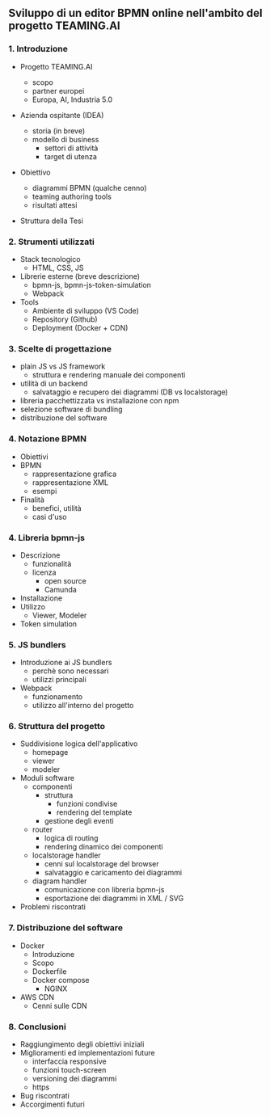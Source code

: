 ## Sviluppo di un editor BPMN online nell'ambito del progetto TEAMING.AI

### 1. Introduzione

- Progetto TEAMING.AI
  - scopo
  - partner europei
  - Europa, AI, Industria 5.0

- Azienda ospitante (IDEA)
  - storia (in breve)
  - modello di business
    - settori di attività
    - target di utenza
- Obiettivo
  - diagrammi BPMN (qualche cenno)
  - teaming authoring tools
  - risultati attesi
- Struttura della Tesi

### 2. Strumenti utilizzati

- Stack tecnologico
  - HTML, CSS, JS
- Librerie esterne (breve descrizione)
  - bpmn-js, bpmn-js-token-simulation
  - Webpack
- Tools
  - Ambiente di sviluppo (VS Code)
  - Repository (Github)
  - Deployment (Docker + CDN)

### 3. Scelte di progettazione

- plain JS vs JS framework
  - struttura e rendering manuale dei componenti
- utilità di un backend
  - salvataggio e recupero dei diagrammi (DB vs localstorage)
- libreria pacchettizzata vs installazione con npm
- selezione software di bundling
- distribuzione del software

### 4. Notazione BPMN

- Obiettivi
- BPMN
  - rappresentazione grafica
  - rappresentazione XML
  - esempi
- Finalità
  - benefici, utilità
  - casi d'uso

### 4. Libreria bpmn-js

- Descrizione
  - funzionalità
  - licenza
    - open source
    - Camunda
- Installazione
- Utilizzo
  - Viewer, Modeler
- Token simulation

### 5. JS bundlers

- Introduzione ai JS bundlers
  - perchè sono necessari
  - utilizzi principali
- Webpack
  - funzionamento
  - utilizzo all'interno del progetto

### 6. Struttura del progetto

- Suddivisione logica dell'applicativo
  - homepage
  - viewer
  - modeler
- Moduli software
  - componenti
    - struttura 
      - funzioni condivise
      - rendering del template
    - gestione degli eventi
  - router
    - logica di routing
    - rendering dinamico dei componenti
  - localstorage handler
    - cenni sul localstorage del browser
    - salvataggio e caricamento dei diagrammi
  - diagram handler
    - comunicazione con libreria bpmn-js
    - esportazione dei diagrammi in XML / SVG
- Problemi riscontrati

### 7. Distribuzione del software

- Docker
  - Introduzione
  - Scopo
  - Dockerfile
  - Docker compose
    - NGINX
- AWS CDN
  - Cenni sulle CDN

### 8. Conclusioni

- Raggiungimento degli obiettivi iniziali
- Miglioramenti ed implementazioni future
  - interfaccia responsive
  - funzioni touch-screen
  - versioning dei diagrammi
  - https
- Bug riscontrati
- Accorgimenti futuri

